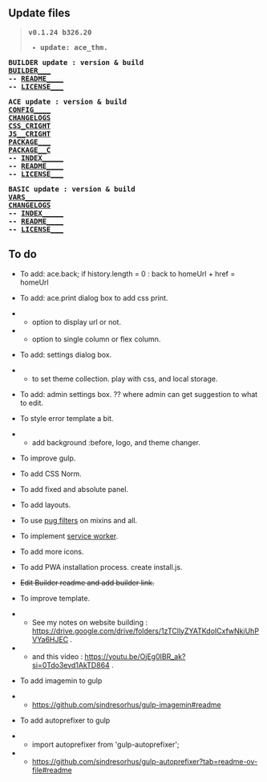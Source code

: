## Update files

<div style="font-family:Consolas,monospace;font-weight:bold;">

> v0.1.24 b326.20
> - update: ace_thm.

BUILDER update : version & build  
  [BUILDER___](_BUILDER_vars.pug)  
  -- [README____](README.md)  
  -- [LICENSE___](LICENSE.txt)  

ACE update : version & build  
  [CONFIG____](_CONFIGS.pug)  
  [CHANGELOGS](CHANGELOGS.md)  
  [CSS_CRIGHT](styles/gulp_css/_copyright.scss)  
  [JS__CRIGHT](scripts/ts/ace_thm.ts)  
  [PACKAGE___](package.json)  
  [PACKAGE__C](package-copy.json)  
  -- [INDEX_____](pages/index.html.pug)  
  -- [README____](../ace/README.md)  
  -- [LICENSE___](../ace/LICENSE.txt)  

BASIC update : version & build  
  [VARS______](pages/basic/_vars.pug)  
  [CHANGELOGS](pages/basic/CHANGELOGS.md)  
  -- [INDEX_____](pages/basic/index.html.pug)  
  -- [README____](../ace/basic/README.md)  
  -- [LICENSE___](../ace/basic/LICENSE.txt)  

</div>

## To do

  - To add: ace.back; if history.length = 0 : back to homeUrl + href = homeUrl

  - To add: ace.print dialog box to add css print.
  - - option to display url or not.
  - - option to single column or flex column.

  - To add: settings dialog box.
  - - to set theme collection. play with css, and local storage.

  - To add: admin settings box. ?? where admin can get suggestion to what to edit.

  - To style error template a bit.
  - - add background :before, logo, and theme changer.

  - To improve gulp.

  - To add CSS Norm.

  - To add fixed and absolute panel.

  - To add layouts.

  - To use [pug filters](todos/pug-filters.md) on mixins and all.

  - To implement [service worker](todos/service-worker.md).

  - To add more icons.

  - To add PWA installation process. create install.js.

  - ~~Edit Builder readme and add builder link.~~

  - To improve template.
  - - See my notes on website building : https://drive.google.com/drive/folders/1zTCllyZYATKdoICxfwNkiUhPVYa6HJEC .
  - - and this video : https://youtu.be/OjEg0IBR_ak?si=0Tdo3evd1AkTD864 .

  - To add imagemin to gulp
  - - https://github.com/sindresorhus/gulp-imagemin#readme

  - To add autoprefixer to gulp
  - - import autoprefixer from 'gulp-autoprefixer';
  - - https://github.com/sindresorhus/gulp-autoprefixer?tab=readme-ov-file#readme

